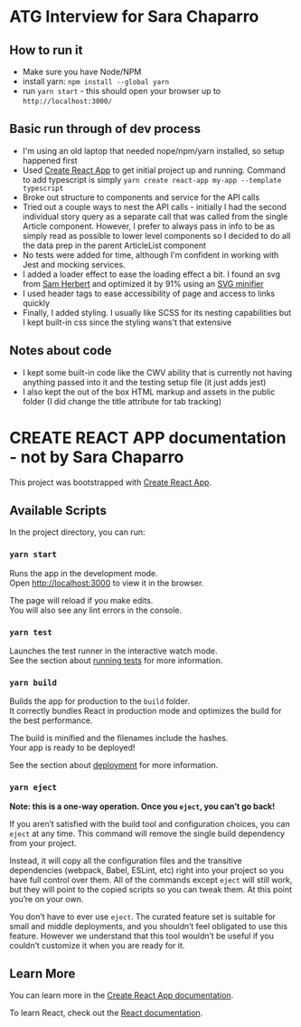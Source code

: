 # ATG Interview for Sara Chaparro

## How to run it
- Make sure you have Node/NPM
- install yarn: `npm install --global yarn`
- run `yarn start` - this should open your browser up to `http://localhost:3000/`

## Basic run through of dev process
- I'm using an old laptop that needed nope/npm/yarn installed, so setup happened first
- Used [Create React App](https://github.com/facebook/create-react-app) to get initial project up and running. Command to add typescript is simply `yarn create react-app my-app --template typescript`
- Broke out structure to components and service for the API calls
- Tried out a couple ways to nest the API calls - initially I had the second individual story query as a separate call that was called from the single Article component. However, I prefer to always pass in info to be as simply read as possible to lower level components so I decided to do all the data prep in the parent ArticleList component
- No tests were added for time, although I'm confident in working with Jest and mocking services.
- I added a loader effect to ease the loading effect a bit. I found an svg from [Sam Herbert](https://samherbert.net/svg-loaders/) and optimized it by 91% using an [SVG minifier](https://svgomg.net/)
- I used header tags to ease accessibility of page and access to links quickly
- Finally, I added styling. I usually like SCSS for its nesting capabilities but I kept built-in css since the styling wans't that extensive

## Notes about code
- I kept some built-in code like the CWV ability that is currently not having anything passed into it and the testing setup file (it just adds jest)
- I also kept the out of the box HTML markup and assets in the public folder (I did change the title attribute for tab tracking)


# CREATE REACT APP documentation - not by Sara Chaparro

This project was bootstrapped with [Create React App](https://github.com/facebook/create-react-app).

## Available Scripts

In the project directory, you can run:

### `yarn start`

Runs the app in the development mode.\
Open [http://localhost:3000](http://localhost:3000) to view it in the browser.

The page will reload if you make edits.\
You will also see any lint errors in the console.

### `yarn test`

Launches the test runner in the interactive watch mode.\
See the section about [running tests](https://facebook.github.io/create-react-app/docs/running-tests) for more information.

### `yarn build`

Builds the app for production to the `build` folder.\
It correctly bundles React in production mode and optimizes the build for the best performance.

The build is minified and the filenames include the hashes.\
Your app is ready to be deployed!

See the section about [deployment](https://facebook.github.io/create-react-app/docs/deployment) for more information.

### `yarn eject`

**Note: this is a one-way operation. Once you `eject`, you can’t go back!**

If you aren’t satisfied with the build tool and configuration choices, you can `eject` at any time. This command will remove the single build dependency from your project.

Instead, it will copy all the configuration files and the transitive dependencies (webpack, Babel, ESLint, etc) right into your project so you have full control over them. All of the commands except `eject` will still work, but they will point to the copied scripts so you can tweak them. At this point you’re on your own.

You don’t have to ever use `eject`. The curated feature set is suitable for small and middle deployments, and you shouldn’t feel obligated to use this feature. However we understand that this tool wouldn’t be useful if you couldn’t customize it when you are ready for it.

## Learn More

You can learn more in the [Create React App documentation](https://facebook.github.io/create-react-app/docs/getting-started).

To learn React, check out the [React documentation](https://reactjs.org/).
